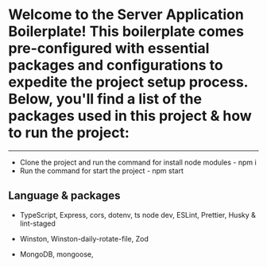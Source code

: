 # Welcome to the Server Application Boilerplate! This boilerplate comes pre-configured with essential packages and configurations to expedite the project setup process. Below, you'll find a list of the packages used in this project & how to run the project:

---

- Clone the project and run the command for install node modules - npm i
- Run the command for start the project - npm start

## Language & packages

- TypeScript, Express, cors, dotenv, ts node dev, ESLint, Prettier, Husky & lint-staged

- Winston, Winston-daily-rotate-file, Zod

- MongoDB, mongoose,
